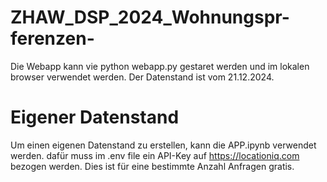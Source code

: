# ZHAW_DSP_2024_Wohnungspr-ferenzen-

Die Webapp kann vie python webapp.py gestaret werden und im lokalen browser verwendet werden. 
Der Datenstand ist vom 21.12.2024.

# Eigener Datenstand
Um einen eigenen Datenstand zu erstellen, kann die APP.ipynb verwendet werden. 
dafür muss im .env file ein API-Key auf https://locationiq.com bezogen werden. Dies ist für eine bestimmte Anzahl Anfragen gratis. 
